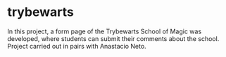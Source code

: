 # trybewarts
In this project, a form page of the Trybewarts School of Magic was developed, where students can submit their comments about the school. Project carried out in pairs with Anastacio Neto.

